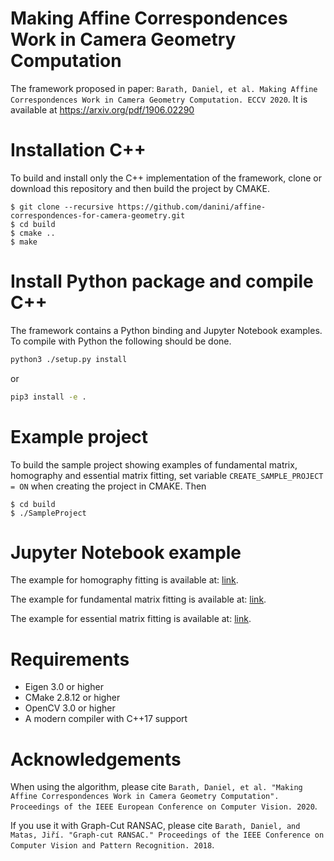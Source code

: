 # Making Affine Correspondences Work in Camera Geometry Computation

The framework proposed in paper: `Barath, Daniel, et al. Making Affine Correspondences Work in Camera Geometry Computation. ECCV 2020`.
It is available at https://arxiv.org/pdf/1906.02290

# Installation C++

To build and install only the C++ implementation of the framework, clone or download this repository and then build the project by CMAKE. 
```shell
$ git clone --recursive https://github.com/danini/affine-correspondences-for-camera-geometry.git
$ cd build
$ cmake ..
$ make
```

# Install Python package and compile C++

The framework contains a Python binding and Jupyter Notebook examples. To compile with Python the following should be done.

```bash
python3 ./setup.py install
```

or

```bash
pip3 install -e .
```

# Example project

To build the sample project showing examples of fundamental matrix, homography and essential matrix fitting, set variable `CREATE_SAMPLE_PROJECT = ON` when creating the project in CMAKE. 
Then 
```shell
$ cd build
$ ./SampleProject
```

# Jupyter Notebook example

The example for homography fitting is available at: [link][example3].
 
The example for fundamental matrix fitting is available at: [link][example2].

The example for essential matrix fitting is available at: [link][example1].

[example1]: <https://github.com/danini/affine-correspondences-for-camera-geometry/blob/master/examples/example_essential_matrix.ipynb>
[example2]: <https://github.com/danini/affine-correspondences-for-camera-geometry/blob/master/examples/example_fundamental_matrix.ipynb>
[example3]: <https://github.com/danini/affine-correspondences-for-camera-geometry/blob/master/examples/example_homography_matrix.ipynb>

# Requirements

- Eigen 3.0 or higher
- CMake 2.8.12 or higher
- OpenCV 3.0 or higher
- A modern compiler with C++17 support


# Acknowledgements

When using the algorithm, please cite `Barath, Daniel, et al. "Making Affine Correspondences Work in Camera Geometry Computation". Proceedings of the IEEE European Conference on Computer Vision. 2020`.

If you use it with Graph-Cut RANSAC, please cite `Barath, Daniel, and Matas, Jiří. "Graph-cut RANSAC." Proceedings of the IEEE Conference on Computer Vision and Pattern Recognition. 2018`.

